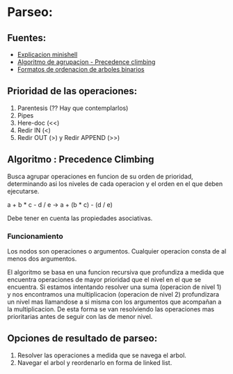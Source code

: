 # Parseo:

## Fuentes:
 - [Explicacion minishell](https://m4nnb3ll.medium.com/minishell-building-a-mini-bash-a-42-project-b55a10598218)
 - [Algoritmo de agrupacion - Precedence climbing](https://eli.thegreenplace.net/2012/08/02/parsing-expressions-by-precedence-climbing)
 - [Formatos de ordenacion de arboles binarios](https://www.geeksforgeeks.org/introduction-to-binary-tree/)

## Prioridad de las operaciones:

1. Parentesis (?? Hay que contemplarlos)
2. Pipes
3. Here-doc (<<)
4. Redir IN (<)
5. Redir OUT (>) y Redir APPEND (>>)

## Algoritmo : Precedence Climbing
Busca agrupar operaciones en funcion de su orden de prioridad, determinando asi los niveles de cada operacion y el orden en el que deben ejecutarse.

a + b * c - d / e -> a + (b * c) - (d / e)

Debe tener en cuenta las propiedades asociativas.

### Funcionamiento
Los nodos son operaciones o argumentos. Cualquier operacion consta de al menos dos argumentos. 

El algoritmo se basa en una funcion recursiva que profundiza a medida que encuentra operaciones de mayor prioridad que el nivel en el que se encuentra. Si estamos intentando resolver una suma (operacion de nivel 1) y nos encontramos una multiplicacion (operacion de nivel 2) profundizara un nivel mas llamandose a si misma con los argumentos que acompañan a la multiplicacion. De esta forma se van resolviendo las operaciones mas prioritarias antes de seguir con las de menor nivel.

## Opciones de resultado de parseo:

1. Resolver las operaciones a medida que se navega el arbol.
2. Navegar el arbol y reordenarlo en forma de linked list.

